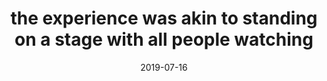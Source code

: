 ---
title: "the experience was akin to standing on a stage with all people watching"
date: 2019-07-16
tags:
  - Fragment
---
